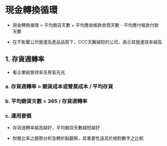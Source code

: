 # 現金轉換循環

* 現金轉換循環 = 平均銷貨天數 + 平均應收帳款收現天數 - 平均應付帳款付款天數

* 在不影響公司營運及產品品質下，CCC天數越短的公司，表示其營運效率越高

## 1. 存貨週轉率

* 看企業經營效率及景氣先兆

### a. 存貨週轉率 = 銷貨成本或營業成本 / 平均存貨

### b. 平均銷貨天數 = 365 / 存貨週轉率

### c. 運用要領

* 存貨週轉率越高越好，平均銷貨天數越短越好

* 財務比率之趨勢分析及轉折點觀察，其重要性遠高於絕對數字之比較

